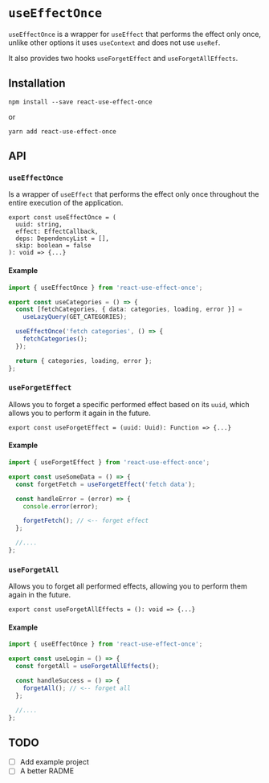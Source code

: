 # `useEffectOnce`

`useEffectOnce` is a wrapper for `useEffect` that performs the effect only once, unlike other options it uses `useContext` and does not use `useRef`.

It also provides two hooks `useForgetEffect` and `useForgetAllEffects`.

## Installation

`npm install --save react-use-effect-once`

or

`yarn add react-use-effect-once`

## API

### `useEffectOnce`

Is a wrapper of `useEffect` that performs the effect only once throughout the entire execution of the application.

```tsx
export const useEffectOnce = (
  uuid: string,
  effect: EffectCallback,
  deps: DependencyList = [],
  skip: boolean = false
): void => {...}
```

#### Example

```ts
import { useEffectOnce } from 'react-use-effect-once';

export const useCategories = () => {
  const [fetchCategories, { data: categories, loading, error }] =
    useLazyQuery(GET_CATEGORIES);

  useEffectOnce('fetch categories', () => {
    fetchCategories();
  });

  return { categories, loading, error };
};
```

### `useForgetEffect`

Allows you to forget a specific performed effect based on its `uuid`, which allows you to perform it again in the future.

```tsx
export const useForgetEffect = (uuid: Uuid): Function => {...}
```

#### Example

```ts
import { useForgetEffect } from 'react-use-effect-once';

export const useSomeData = () => {
  const forgetFetch = useForgetEffect('fetch data');

  const handleError = (error) => {
    console.error(error);

    forgetFetch(); // <-- forget effect
  };

  //....
};
```

### `useForgetAll`

Allows you to forget all performed effects, allowing you to perform them again in the future.

```tsx
export const useForgetAllEffects = (): void => {...}
```

#### Example

```ts
import { useEffectOnce } from 'react-use-effect-once';

export const useLogin = () => {
  const forgetAll = useForgetAllEffects();

  const handleSuccess = () => {
    forgetAll(); // <-- forget all
  };

  //....
};
```

## TODO

- [ ] Add example project
- [ ] A better RADME
